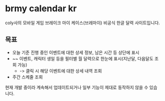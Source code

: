 # brmy calendar kr
coly사의 모바일 게임 브레이크 마이 케이스(브레마이) 비공식 한글 달력 사이트입니다.

## 목표
- 오늘 기준 진행 중인 이벤트에 대한 상세 정보, 남은 시간 등 상단에 표시  
- ~~ 이벤트, 캐릭터 생일 등을 필터별 월 달력으로 한눈에 표시(지난달, 다음달도 조회 가능)  
  - -> 클릭 시 해당 이벤트에 대한 상세 내역 조회  
- 주간 스케줄 조회  
  
현재 개발 중이라 계속해서 업데이트되거나 일부 기능이 제대로 동작하지 않을 수 있습니다.

<!--X 계정 or 릿링크 링크 등 추가 --> 
